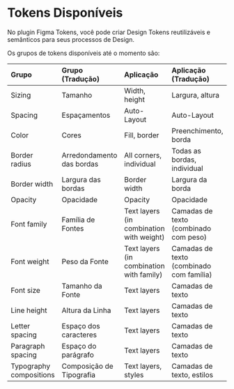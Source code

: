 # Tokens Disponíveis

No plugin Figma Tokens, você pode criar Design Tokens reutilizáveis e semânticos para seus processos de Design.

Os grupos de tokens disponíveis até o momento são:

| Grupo                   | Grupo (Tradução)           | Aplicação                                | Aplicação (Tradução)                     |
| :---------------------- | :------------------------- | :--------------------------------------- | :--------------------------------------- |
| Sizing                  | Tamanho                    | Width, height                            | Largura, altura                          |
| Spacing                 | Espaçamentos               | Auto-Layout                              | Auto-Layout                              |
| Color                   | Cores                      | Fill, border                             | Preenchimento, borda                     |
| Border radius           | Arredondamento das bordas  | All corners, individual                  | Todas as bordas, individual              |
| Border width            | Largura das bordas         | Border width                             | Largura da borda                         |
| Opacity                 | Opacidade                  | Opacity                                  | Opacidade                                |
| Font family             | Família de Fontes          | Text layers (in combination with weight) | Camadas de texto (combinado com peso)    |
| Font weight             | Peso da Fonte              | Text layers (in combination with family) | Camadas de texto (combinado com família) |
| Font size               | Tamanho da Fonte           | Text layers                              | Camadas de texto                         |
| Line height             | Altura da Linha            | Text layers                              | Camadas de texto                         |
| Letter spacing          | Espaço dos caracteres      | Text layers                              | Camadas de texto                         |
| Paragraph spacing       | Espaço do parágrafo        | Text layers                              | Camadas de texto                         |
| Typography compositions | Composição de Tipografia   | Text layers, styles                      | Camadas de texto, estilos                |
